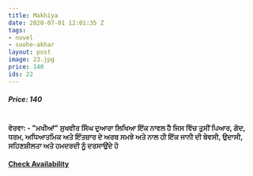 ```yaml
---
title: Makhiya
date: 2020-07-01 12:01:35 Z
tags:
- novel
- soohe-akhar
layout: post
image: 23.jpg
price: 140
ids: 22
---
```


<h5>Price: 140</h5><br>

<strong>
ਵੇਰਵਾ: - "ਮਖੀਆਂ" ਸੁਖਵੀਰ ਸਿੰਘ ਦੁਆਰਾ ਲਿਖਿਆ ਇੱਕ ਨਾਵਲ ਹੈ ਜਿਸ ਵਿੱਚ ਤੁਸੀਂ ਪਿਆਰ, ਗੋਦ, ਧਰਮ, ਅਧਿਆਤਮਿਕ ਅਤੇ ਇੰਤਜ਼ਾਰ ਦੇ ਅਰਥ ਸਮਝੇ ਅਤੇ ਨਾਲ ਹੀ ਇੱਕ ਜਾਨੀ ਦੀ ਬੇਵਸੀ, ਉਦਾਸੀ, ਸਹਿਣਸ਼ੀਲਤਾ ਅਤੇ ਹਮਦਰਦੀ ਨੂੰ ਦਰਸਾਉਂਦੇ ਹੋ</strong>


<h4><a class="add-cart cart1" href="{{ site.baseurl }}/books#22"><b>Check Availability</b></a></h4>

<body>
 <script src="{{ site.baseurl }}/js/main.js"></script>
 </body>